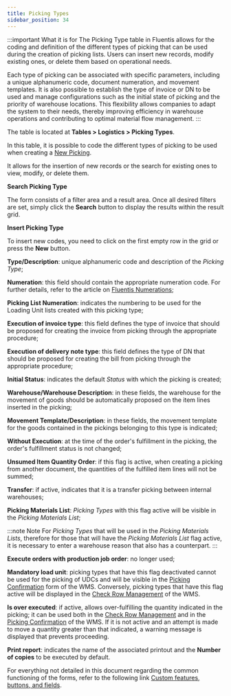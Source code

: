 ```yaml
---
title: Picking Types 
sidebar_position: 34
---
```


:::important What it is for 
The Picking Type table in Fluentis allows for the coding and definition of the different types of picking that can be used during the creation of picking lists. Users can insert new records, modify existing ones, or delete them based on operational needs.

Each type of picking can be associated with specific parameters, including a unique alphanumeric code, document numeration, and movement templates. It is also possible to establish the type of invoice or DN to be used and manage configurations such as the initial state of picking and the priority of warehouse locations. This flexibility allows companies to adapt the system to their needs, thereby improving efficiency in warehouse operations and contributing to optimal material flow management.
:::

The table is located at **Tables > Logistics > Picking Types**.

In this table, it is possible to code the different types of picking to be used when creating a [New Picking](/docs/logistics/picking/picking-management).

It allows for the insertion of new records or the search for existing ones to view, modify, or delete them.

**Search Picking Type**

The form consists of a filter area and a result area. Once all desired filters are set, simply click the **Search** button to display the results within the result grid.

**Insert Picking Type**

To insert new codes, you need to click on the first empty row in the grid or press the **New** button.

**Type/Description**: unique alphanumeric code and description of the *Picking Type*;   

**Numeration**: this field should contain the appropriate numeration code. For further details, refer to the article on [Fluentis Numerations](/docs/configurations/tables/fluentis-numerations);

**Picking List Numeration**: indicates the numbering to be used for the Loading Unit lists created with this picking type;   

**Execution of invoice type**: this field defines the type of invoice that should be proposed for creating the invoice from picking through the appropriate procedure;

**Execution of delivery note type**: this field defines the type of DN that should be proposed for creating the bill from picking through the appropriate procedure;

**Initial Status**: indicates the default *Status* with which the picking is created;

**Warehouse/Warehouse Description**: in these fields, the warehouse for the movement of goods should be automatically proposed on the item lines inserted in the picking;   

**Movement Template/Description**: in these fields, the movement template for the goods contained in the pickings belonging to this type is indicated;  

**Without Execution**: at the time of the order's fulfillment in the picking, the order's fulfillment status is not changed;

**Unsumed Item Quantity Order**: if this flag is active, when creating a picking from another document, the quantities of the fulfilled item lines will not be summed; 

**Transfer**: if active, indicates that it is a transfer picking between internal warehouses; 

**Picking Materials List**: *Picking Types* with this flag active will be visible in the *Picking Materials List*;

:::note Note
For *Picking Types* that will be used in the *Picking Materials Lists*, therefore for those that will have the *Picking Materials List* flag active, it is necessary to enter a warehouse reason that also has a counterpart.
:::

**Execute orders with production job order**: no longer used;

**Mandatory load unit**: picking types that have this flag deactivated cannot be used for the picking of UDCs and will be visible in the [Picking Confirmation](/docs/logistics/wms/sales/check-row-management) form of the WMS. Conversely, picking types that have this flag active will be displayed in the [Check Row Management](/docs/logistics/wms/sales/check-row-management) of the WMS. 

**Is over executed**: if active, allows over-fulfilling the quantity indicated in the picking; it can be used both in the [Check Row Management](/docs/logistics/wms/sales/check-row-management) and in the [Picking Confirmation](/docs/logistics/wms/sales/check-row-management) of the WMS. If it is not active and an attempt is made to move a quantity greater than that indicated, a warning message is displayed that prevents proceeding.

**Print report**: indicates the name of the associated printout and the **Number of copies** to be executed by default. 

For everything not detailed in this document regarding the common functioning of the forms, refer to the following link [Custom features, buttons, and fields](/docs/guide/common).